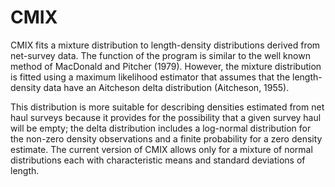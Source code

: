 # CMIX

CMIX fits a mixture distribution to length-density distributions derived from net-survey data. The function of the program is similar to the well known method of MacDonald and Pitcher (1979). However, the mixture distribution is fitted using a maximum likelihood estimator that assumes that the length-density data have an Aitcheson delta distribution (Aitcheson, 1955).

This distribution is more suitable for describing densities estimated from net haul surveys because it provides for the possibility that a given survey haul will be empty; the delta distribution includes a log-normal distribution for the non-zero density observations and a finite probability for a zero density estimate. The current version of CMIX allows only for a mixture of normal distributions each with characteristic means and standard deviations of length.